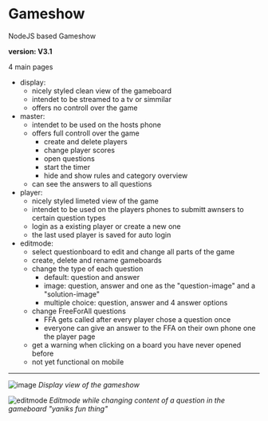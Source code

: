 # Gameshow

NodeJS based Gameshow

**version: V3.1**

4 main pages
- display: 
  - nicely styled clean view of the gameboard
  - intendet to be streamed to a tv or simmilar
  - offers no controll over the game
- master:
  - intendet to be used on the hosts phone
  - offers full controll over the game
    - create and delete players
    - change player scores
    - open questions
    - start the timer
    - hide and show rules and category overview
  - can see the answers to all questions
- player:
  - nicely styled limeted view of the game
  - intendet to be used on the players phones to submitt awnsers to certain question types
  - login as a existing player or create a new one
  - the last used player is saved for auto login
- editmode:
  - select questionboard to edit and change all parts of the game
  - create, delete and rename gameboards
  - change the type of each question
    - default: question and answer
    - image: question, answer and one as the "question-image" and a "solution-image"
    - multiple choice: question, answer and 4 answer options
  - change FreeForAll questions
    - FFA gets called after every player chose a question once
    - everyone can give an answer to the FFA on their own phone one the player page
  - get a warning when clicking on a board you have never opened before
  - not yet functional on mobile

---

![image](https://user-images.githubusercontent.com/70104756/193749890-80727808-8d49-439a-aeb2-f95de4d4ac04.png)
*Display view of the gameshow*

![editmode](https://user-images.githubusercontent.com/70104756/211500913-fb9661e4-97ee-4489-8f49-a1a7e713557d.jpg)
*Editmode while changing content of a question in the gameboard "yaniks fun thing"*
